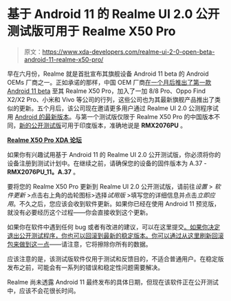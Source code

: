 # 基于 Android 11 的 Realme UI 2.0 公开测试版可用于 Realme X50 Pro

> 原文：<https://www.xda-developers.com/realme-ui-2-0-open-beta-android-11-realme-x50-pro/>

早在六月份，Realme 就是首批宣布其旗舰设备 Android 11 beta 的 Android OEMs 厂商之一。正如承诺的那样，中国 OEM 厂商[在一个月后推出了第一款 Android 11 beta](https://www.xda-developers.com/download-realme-x50-pro-first-android-11-beta-1-build-realme-ui/) 至其 Realme X50 Pro，加入了一加 8/8 Pro、Oppo Find X2/X2 Pro、小米和 Vivo 等公司的行列，这些公司也为其最新旗舰产品推出了类似的更新。五个月后，该公司现在邀请更多用户通过 Realme UI 2.0 公测程序试用 [Android 的最新版本](https://www.xda-developers.com/android-11-features-google-forcing-oems/)。与第一个测试版仅限于 Realme X50 Pro 的中国版本不同，[新的公开测试版](https://c.realme.com/in/post-details/1323948437271478272)可用于印度版本，准确地说是 **RMX2076PU** 。

**[Realme X50 Pro XDA 论坛](https://forum.xda-developers.com/realme-x50-pro)**

如果你有兴趣试用基于 Android 11 的 Realme UI 2.0 公开测试版，你必须将你的设备注册到测试计划中。在继续之前，请确保您的设备的固件版本为 A.37 - **RMX2076PU_11。A.37** 。

要将您的 Realme X50 Pro 更新到 Realme UI 2.0 公开测试版，请前往*设置* > *软件更新* >点击右上角的齿轮图标>选择*试用版* >填写您的详细信息并点击*立即应用*。不久之后，您应该会收到软件更新。如果你已经在使用 Android 11 预览版，就没有必要经历这个过程——你会直接收到这个更新。

如果你在软件中遇到任何 bug 或者有改进的建议，可以在这里提交[。如果你决定退出公开测试程序，你也可以回滚到最新的稳定版本。你可以通过从这里刷新](https://c.realme.com/in/bug-report)[回滚包来做到这一点](https://download.c.realme.com/flash/Rollbackpack/R2Q/realmeX50Pro/RMX2076PU_11_OTA_0350_Sep.ozip)——请注意，它将擦除你所有的数据。

应该注意的是，该测试版软件仅用于测试和反馈目的，不适合普通用户。在稳定版发布之前，可能会有一系列的错误和稳定性问题需要解决。

Realme 尚未透露 Android 11 最终发布的具体日期，但现在该软件正在公开测试中，应该不会花很长时间。